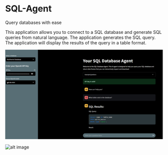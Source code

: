 # SQL-Agent
Query databases with ease


This application allows you to connect to a SQL database and generate SQL queries from natural language. The application generates the SQL query. The application will display the results of the query in a table format.

![alt image](https://github.com/boprosv/SQL-Agent/blob/main/Screenshot%202025-03-20%20133025.png?raw=true)


![alt image]()
